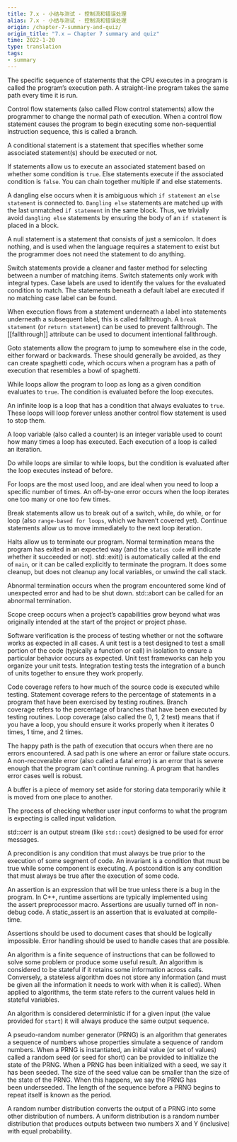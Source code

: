 ```yaml
---
title: 7.x - 小结与测试 - 控制流和错误处理
alias: 7.x - 小结与测试 - 控制流和错误处理
origin: /chapter-7-summary-and-quiz/
origin_title: "7.x — Chapter 7 summary and quiz"
time: 2022-1-20
type: translation
tags:
- summary
---
```


The specific sequence of statements that the CPU executes in a program is called the program’s execution path. A straight-line program takes the same path every time it is run.

Control flow statements (also called Flow control statements) allow the programmer to change the normal path of execution. When a control flow statement causes the program to begin executing some non-sequential instruction sequence, this is called a branch.

A conditional statement is a statement that specifies whether some associated statement(s) should be executed or not.

If statements allow us to execute an associated statement based on whether some condition is `true`. Else statements execute if the associated condition is `false`. You can chain together multiple if and else statements.

A dangling else occurs when it is ambiguous which `if statement` an `else statement` is connected to. `Dangling else` statements are matched up with the last unmatched `if statement` in the same block. Thus, we trivially avoid `dangling else` statements by ensuring the body of an `if statement` is placed in a block.

A null statement is a statement that consists of just a semicolon. It does nothing, and is used when the language requires a statement to exist but the programmer does not need the statement to do anything.

Switch statements provide a cleaner and faster method for selecting between a number of matching items. Switch statements only work with integral types. Case labels are used to identify the values for the evaluated condition to match. The statements beneath a default label are executed if no matching case label can be found.

When execution flows from a statement underneath a label into statements underneath a subsequent label, this is called fallthrough. A `break statement` (or `return statement`) can be used to prevent fallthrough. The [[fallthrough]] attribute can be used to document intentional fallthrough.

Goto statements allow the program to jump to somewhere else in the code, either forward or backwards. These should generally be avoided, as they can create spaghetti code, which occurs when a program has a path of execution that resembles a bowl of spaghetti.

While loops allow the program to loop as long as a given condition evaluates to `true`. The condition is evaluated before the loop executes.

An infinite loop is a loop that has a condition that always evaluates to `true`. These loops will loop forever unless another control flow statement is used to stop them.

A loop variable (also called a counter) is an integer variable used to count how many times a loop has executed. Each execution of a loop is called an iteration.

Do while loops are similar to while loops, but the condition is evaluated after the loop executes instead of before.

For loops are the most used loop, and are ideal when you need to loop a specific number of times. An off-by-one error occurs when the loop iterates one too many or one too few times.

Break statements allow us to break out of a switch, while, do while, or for loop (also `range-based for loops`, which we haven’t covered yet). Continue statements allow us to move immediately to the next loop iteration.


Halts allow us to terminate our program. Normal termination means the program has exited in an expected way (and the `status code` will indicate whether it succeeded or not). std::exit() is automatically called at the end of `main`, or it can be called explicitly to terminate the program. It does some cleanup, but does not cleanup any local variables, or unwind the call stack.

Abnormal termination occurs when the program encountered some kind of unexpected error and had to be shut down. std::abort can be called for an abnormal termination.

Scope creep occurs when a project’s capabilities grow beyond what was originally intended at the start of the project or project phase.

Software verification is the process of testing whether or not the software works as expected in all cases. A unit test is a test designed to test a small portion of the code (typically a function or call) in isolation to ensure a particular behavior occurs as expected. Unit test frameworks can help you organize your unit tests. Integration testing tests the integration of a bunch of units together to ensure they work properly.

Code coverage refers to how much of the source code is executed while testing. Statement coverage refers to the percentage of statements in a program that have been exercised by testing routines. Branch coverage refers to the percentage of branches that have been executed by testing routines. Loop coverage (also called the 0, 1, 2 test) means that if you have a loop, you should ensure it works properly when it iterates 0 times, 1 time, and 2 times.

The happy path is the path of execution that occurs when there are no errors encountered. A sad path is one where an error or failure state occurs. A non-recoverable error (also called a fatal error) is an error that is severe enough that the program can’t continue running. A program that handles error cases well is robust.

A buffer is a piece of memory set aside for storing data temporarily while it is moved from one place to another.

The process of checking whether user input conforms to what the program is expecting is called input validation.

std::cerr is an output stream (like `std::cout`) designed to be used for error messages.

A precondition is any condition that must always be true prior to the execution of some segment of code. An invariant is a condition that must be true while some component is executing. A postcondition is any condition that must always be true after the execution of some code.

An assertion is an expression that will be true unless there is a bug in the program. In C++, runtime assertions are typically implemented using the assert preprocessor macro. Assertions are usually turned off in non-debug code. A static_assert is an assertion that is evaluated at compile-time.

Assertions should be used to document cases that should be logically impossible. Error handling should be used to handle cases that are possible.

An algorithm is a finite sequence of instructions that can be followed to solve some problem or produce some useful result. An algorithm is considered to be stateful if it retains some information across calls. Conversely, a stateless algorithm does not store any information (and must be given all the information it needs to work with when it is called). When applied to algorithms, the term state refers to the current values held in stateful variables.

An algorithm is considered deterministic if for a given input (the value provided for `start`) it will always produce the same output sequence.

A pseudo-random number generator (PRNG) is an algorithm that generates a sequence of numbers whose properties simulate a sequence of random numbers. When a PRNG is instantiated, an initial value (or set of values) called a random seed (or seed for short) can be provided to initialize the state of the PRNG. When a PRNG has been initialized with a seed, we say it has been seeded. The size of the seed value can be smaller than the size of the state of the PRNG. When this happens, we say the PRNG has been underseeded. The length of the sequence before a PRNG begins to repeat itself is known as the period.

A random number distribution converts the output of a PRNG into some other distribution of numbers. A uniform distribution is a random number distribution that produces outputs between two numbers X and Y (inclusive) with equal probability.